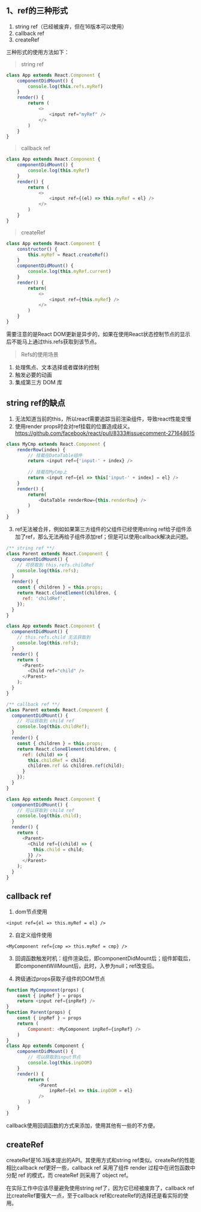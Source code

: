 ## 1、ref的三种形式

1. string ref（已经被废弃，但在16版本可以使用）
2. callback ref
3. createRef
 
三种形式的使用方法如下：

> string ref

```javascript
class App extends React.Component {
    componentDidMount() {
        console.log(this.refs.myRef)
    }
    render() {
        return (
            <>
                <input ref="myRef" />
            </>
        )
    }
}
```
> callback ref

```javascript
class App extends React.Component {
    componentDidMount() {
        console.log(this.myRef)
    }
    render() {
        return (
            <>
                <input ref={(el) => this.myRef = el} />
            </>
        )
    }
}
```

> createRef

```javascript
class App extends React.Component {
    constructor() {
        this.myRef = React.createRef()
    }
    componentDidMount() {
        console.log(this.myRef.current)
    }
    render() {
        return(
            <>
                <input ref={this.myRef} />
            </>
        )
    }
}
```

需要注意的是React DOM更新是异步的，如果在使用React状态控制节点的显示后不能马上通过this.refs获取到该节点。

> Refs的使用场景

1. 处理焦点、文本选择或者媒体的控制
2. 触发必要的动画
3. 集成第三方 DOM 库

## string ref的缺点

1. 无法知道当前的this，所以react需要追踪当前渲染组件，导致react性能变慢
2. 使用render props时会对ref挂载的位置造成歧义。https://github.com/facebook/react/pull/8333#issuecomment-271648615
```javascript
class MyCmp extends React.Component {
    renderRow(index) {
        // 挂载在DataTable组件
        return <input ref={'input-' + index} />
        
        // 挂载在MyCmp上
        return <input ref={el => this['input-' + index] = el} />
    }
    render() {
        return(
            <DataTable renderRow={this.renderRow} />
        )
    }
}
```
3. ref无法被合并，例如如果第三方组件的父组件已经使用string ref给子组件添加了ref，那么无法再给子组件添加ref；但是可以使用callback解决此问题。
```javascript
/** string ref **/
class Parent extends React.Component {
  componentDidMount() {
    // 可获取到 this.refs.childRef
    console.log(this.refs);
  }
  render() {
    const { children } = this.props;
    return React.cloneElement(children, {
      ref: 'childRef',
    });
  }
}

class App extends React.Component {
  componentDidMount() {
    // this.refs.child 无法获取到
    console.log(this.refs);
  }
  render() {
    return (
      <Parent>
        <Child ref="child" />
      </Parent>
    );
  }
}

/** callback ref **/
class Parent extends React.Component {
  componentDidMount() {
    // 可以获取到 child ref
    console.log(this.childRef);
  }
  render() {
    const { children } = this.props;
    return React.cloneElement(children, {
      ref: (child) => {
        this.childRef = child;
        children.ref && children.ref(child);
      }
    });
  }
}

class App extends React.Component {
  componentDidMount() {
    // 可以获取到 child ref
    console.log(this.child);
  }
  render() {
    return (
      <Parent>
        <Child ref={(child) => {
          this.child = child;
        }} />
      </Parent>
    );
  }
}
```

## callback ref

1. dom节点使用

`<input ref={el => this.myRef = el} />`

2. 自定义组件使用

`<MyComponent ref={cmp => this.myRef = cmp} />`

3. 回调函数触发时机：组件渲染后，即componentDidMount后；组件卸载后，即componentWillMount后，此时，入参为null；ref改变后。

4. 跨级通过props获取子组件的DOM节点

```javascript
function MyComponent(props) {
    const { inpRef } = props
    return <input ref={inpRef} />
}
function Parent(props) {
    const { inpRef } = props
    return (
        Component: <MyComponent inpRef={inpRef} />
    )
}
class App extends Component {
    componentDidMount() {
        // 可以获取到input节点
        console.log(this.inpDOM)
    }
    render() {
        return (
            <Parent
                inpRef={el => this.inpDOM = el}
            />
        )
    }
}
```

callback使用回调函数的方式来添加，使用其他有一些的不方便。

## createRef

createRef是16.3版本提出的API。其使用方式和string ref类似。createRef的性能相比callback ref更好一些，callback ref 采用了组件 render 过程中在闭包函数中分配 ref 的模式，而 createRef 则采用了 object ref。

在实际工作中应该尽量避免使用string ref了，因为它已经被废弃了，callback ref比createRef要强大一点，至于callback ref和createRef的选择还是看实际的使用。
